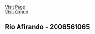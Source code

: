 [Visit Page](https://rioafirando.github.io/os202/)<br>
[Visit Github](https://github.com/rioafirando/os202)

## Rio Afirando - 2006561065
